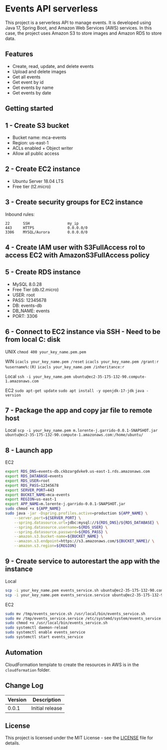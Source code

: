 # Events API serverless

This project is a serverless API to manage events. It is developed using Java 17, Spring Boot, and Amazon Web Services (AWS) services. In this case, the project uses Amazon S3 to store images and Amazon RDS to store data.

## Features

- Create, read, update, and delete events
- Upload and delete images
- Get all events
- Get event by id
- Get events by name
- Get events by date

## Getting started

## 1 - Create S3 bucket

- Bucket name: mca-events
- Region: us-east-1
- ACLs enabled + Object writer
- Allow all public access

## 2 - Create EC2 instance

- Ubuntu Server 18.04 LTS
- Free tier (t2.micro)

## 3 - Create security groups for EC2 instance

Inbound rules:

    22	    SSH                 my_ip	
    443	    HTTPS               0.0.0.0/0
    3306    MYSQL/Aurora        0.0.0.0/0

## 4 - Create IAM user with __S3FullAccess__ rol to access EC2 with AmazonS3FullAccess policy

## 5 - Create RDS instance

- MySQL 8.0.28
- Free Tier (db.t2.micro)
- USER: root
- PASS: 12345678
- DB:   events-db
- DB_NAME: events
- PORT: 3306

## 6 - Connect to EC2 instance via SSH - Need to be from local C: disk

UNIX
`chmod 400 your_key_name.pem.pem`

WIN
`icacls your_key_name.pem /reset`
`icacls your_key_name.pem /grant:r %username%:(R)`
`icacls your_key_name.pem /inheritance:r`

Local
`ssh -i your_key_name.pem ubuntu@ec2-35-175-132-90.compute-1.amazonaws.com`

EC2
`sudo apt-get update`
`sudo apt install -y openjdk-17-jdk`
`java -version`

## 7 - Package the app and copy jar file to remote host

Local
`scp -i your_key_name.pem m.lorente-j.garrido-0.0.1-SNAPSHOT.jar ubuntu@ec2-35-175-132-90.compute-1.amazonaws.com:/home/ubuntu/`

## 8 - Launch app

EC2

```sh
export RDS_DNS=events-db.ckbzargdvke9.us-east-1.rds.amazonaws.com
export RDS_DATABASE=events
export RDS_USER=root
export RDS_PASS=12345678
export SERVER_PORT=443
export BUCKET_NAME=mca-events
export REGION=us-east-1
export APP_NAME=m.lorente-j.garrido-0.0.1-SNAPSHOT.jar
sudo chmod +x ${APP_NAME}
sudo java -jar -Dspring.profiles.active=production ${APP_NAME} \
    --server.port=${SERVER_PORT} \
    --spring.datasource.url=jdbc:mysql://${RDS_DNS}/${RDS_DATABASE} \
    --spring.datasource.username=${RDS_USER} \
    --spring.datasource.password=${RDS_PASS} \
    --amazon.s3.bucket-name=${BUCKET_NAME} \
    --amazon.s3.endpoint=https://s3.amazonaws.com/${BUCKET_NAME}/ \
    --amazon.s3.region=${REGION}
```

## 9 -  Create service to autorestart the app with the instance

Local
```sh
scp -i your_key_name.pem events_service.sh ubuntu@ec2-35-175-132-90.compute-1.amazonaws.com:/tmp/events_service.sh
scp -i your_key_name.pem events_service.service ubuntu@ec2-35-175-132-90.compute-1.amazonaws.com:/tmp/events_service.service
```

EC2
```sh
sudo mv /tmp/events_service.sh /usr/local/bin/events_service.sh
sudo mv /tmp/events_service.service /etc/systemd/system/events_service.service
sudo chmod +x /usr/local/bin/events_service.sh
sudo systemctl daemon-reload
sudo systemctl enable events_service
sudo systemctl start events_service
```

## Automation

CloudFormation template to create the resources in AWS is in the `cloudformation` folder.

## Change Log

| **Version** | **Description** |
|-------------|-----------------|
| 0.0.1       | Initial release |

## License

This project is licensed under the MIT License - see the [LICENSE](LICENSE) file for details.